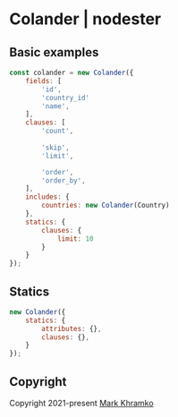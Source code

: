 # Colander | nodester

## Basic examples

```js
const colander = new Colander({
	fields: [
		'id',
		'country_id'
		'name',
	],
	clauses: [
		'count',
		
		'skip',
		'limit',

		'order',
		'order_by',
	],
	includes: {
		countries: new Colander(Country)
	},
	statics: {
		clauses: {
			limit: 10
		}
	}
});
```

## Statics

```js
new Colander({
	statics: {
		attributes: {},
		clauses: {},
	}
});
```

## Copyright
Copyright 2021-present [Mark Khramko](https://github.com/MarkKhramko)
